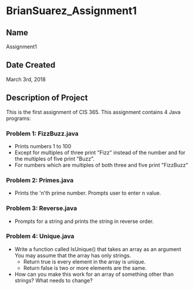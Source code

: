 # BrianSuarez_Assignment1

## Name

Assignment1

## Date Created

March 3rd, 2018

## Description of Project

This is the first assignment of CIS 365. This assignment contains 4 Java programs:

### Problem 1: FizzBuzz.java

* Prints numbers 1 to 100
* Except for multiples of three print "Fizz" instead of the number and for the multiples of five print "Buzz".
* For numbers which are multiples of both three and five print "FizzBuzz"

### Problem 2: Primes.java

* Prints the 'n'th prime number. Prompts user to enter n value.

### Problem 3: Reverse.java

* Prompts for a string and prints the string in reverse order.

### Problem 4: Unique.java

* Write a function called IsUnique() that takes an array as an argument You may assume that the
array has only strings.
  * Return true is every element in the array is unique.
  * Return false is two or more elements are the same.
* How can you make this work for an array of something other than strings? What needs to
change?